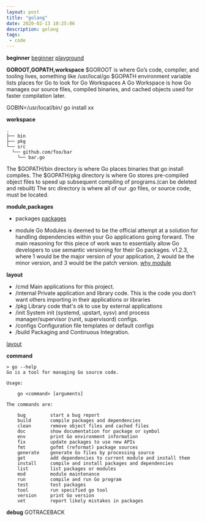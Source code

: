 ```yaml
---
layout: post
title: "golang"
date: 2020-02-13 10:25:06
description: golang
tags:
 - code
---
```


**beginner**
[beginner](https://learnxinyminutes.com/docs/go/)
[playground](https://tour.golang.org/welcome/4)

**GOROOT,GOPATH,workspace**
$GOROOT is where Go’s code, compiler, and tooling lives, something like
/usr/local/go
$GOPATH environment variable lists places for Go to look for Go Workspaces
A Go Workspace is how Go manages our source files, compiled binaries, and cached objects used for faster compilation later.

GOBIN=/usr/local/bin/ go install xx

**workspace**
```
.
├── bin
├── pkg
└── src
  └── github.com/foo/bar
    └── bar.go
```
The $GOPATH/bin directory is where Go places binaries that go install compiles.
The $GOPATH/pkg directory is where Go stores pre-compiled object files to speed up subsequent compiling of programs.(can be deleted and rebuilt)
The src directory is where all of our .go files, or source code, must be located. 

**module,packages**
- packages
[packages](https://www.callicoder.com/golang-packages/)

- module
Go Modules is deemed to be the official attempt at a solution for handling dependencies within your Go applications going forward. The main reasoning for this piece of work was to essentially allow Go developers to use semantic versioning for their Go packages. v1.2.3, where 1 would be the major version of your application, 2 would be the minor version, and 3 would be the patch version.
[why module](https://medium.com/rungo/anatomy-of-modules-in-go-c8274d215c16)


**layout**
- /cmd
Main applications for this project.
- /internal
Private application and library code. This is the code you don't want others importing in their applications or libraries
- /pkg
Library code that's ok to use by external applications
- /init
System init (systemd, upstart, sysv) and process manager/supervisor (runit, supervisord) configs. 
- /configs
Configuration file templates or default configs
- /build
Packaging and Continuous Integration.


[layout](https://github.com/golang-standards/project-layout)

**command**
```
> go --help
Go is a tool for managing Go source code.

Usage:

	go <command> [arguments]

The commands are:

	bug         start a bug report
	build       compile packages and dependencies
	clean       remove object files and cached files
	doc         show documentation for package or symbol
	env         print Go environment information
	fix         update packages to use new APIs
	fmt         gofmt (reformat) package sources
	generate    generate Go files by processing source
	get         add dependencies to current module and install them
	install     compile and install packages and dependencies
	list        list packages or modules
	mod         module maintenance
	run         compile and run Go program
	test        test packages
	tool        run specified go tool
	version     print Go version
	vet         report likely mistakes in packages
```

**debug**
GOTRACEBACK
